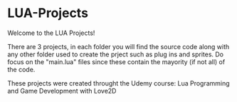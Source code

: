 # LUA-Projects

Welcome to the LUA Projects!

There are 3 projects, in each folder you will find the source code along with any other folder used to create the prject such as plug ins and sprites. Do focus on the "main.lua" files since these contain the mayority (if not all) of the code.

These projects were created throught the Udemy course: Lua Programming and Game Development with Love2D
